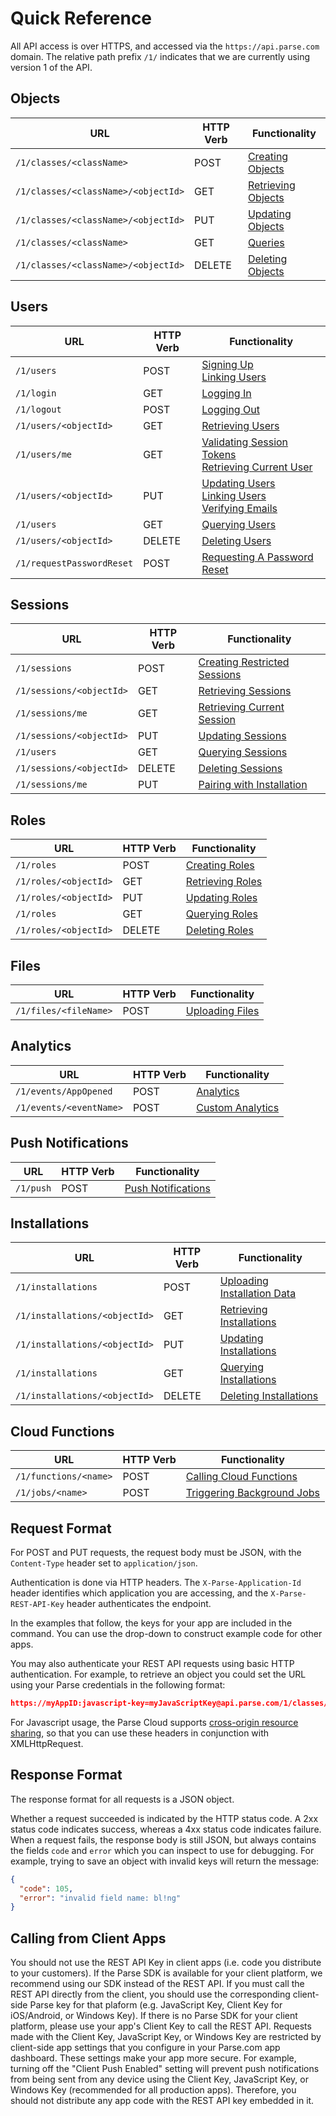 # Quick Reference

All API access is over HTTPS, and accessed via the `https://api.parse.com` domain. The relative path prefix `/1/` indicates that we are currently using version 1 of the API.

## Objects

| URL                                 | HTTP Verb | Functionality                              |
|-------------------------------------|-----------|--------------------------------------------|
| `/1/classes/<className>`            | POST      | [Creating Objects](#objects-creating)      |
| `/1/classes/<className>/<objectId>` | GET       | [Retrieving Objects](#objects-retrieving)  |
| `/1/classes/<className>/<objectId>` | PUT       | [Updating Objects](#objects-updating)      |
| `/1/classes/<className>`            | GET       | [Queries](#queries)                        |
| `/1/classes/<className>/<objectId>` | DELETE    | [Deleting Objects](#objects-deleting)      |

## Users

| URL                       | HTTP Verb | Functionality                              |
|---------------------------|-----------|--------------------------------------------|
| `/1/users`                | POST      | [Signing Up](#users-signup) <br/>[Linking Users](#users-linking) |
| `/1/login`                | GET       | [Logging In](#users-login)                 |
| `/1/logout`               | POST      | [Logging Out](#sessions-deleting-sessions) |
| `/1/users/<objectId>`     | GET       | [Retrieving Users](#users-retrieving)      |
| `/1/users/me`             | GET       | [Validating Session Tokens](#users-validating) <br/>[Retrieving Current User](#users-validating) |
| `/1/users/<objectId>`     | PUT       | [Updating Users](#users-updating) <br/>[Linking Users](#users-linking) <br/>[Verifying Emails](#users-emailverification) |
| `/1/users`                | GET       | [Querying Users](#users-querying)          |
| `/1/users/<objectId>`     | DELETE    | [Deleting Users](#users-deleting)          |
| `/1/requestPasswordReset` | POST      | [Requesting A Password Reset](#users-passwordreset)  |

## Sessions
| URL                       | HTTP Verb |Functionality                               |
|---------------------------|-----------|--------------------------------------------|
| `/1/sessions`             | POST      | [Creating Restricted Sessions](#sessions-creating-sessions) |
| `/1/sessions/<objectId>`  | GET       | [Retrieving Sessions](#sessions-retrieving-sessions) |
| `/1/sessions/me`          | GET       | [Retrieving Current Session](#sessions-retrieving-sessions) |
| `/1/sessions/<objectId>`  | PUT       | [Updating Sessions](#sessions-updating-sessions) |
| `/1/users`                | GET       | [Querying Sessions](#sessions-querying-sessions) |
| `/1/sessions/<objectId>`  | DELETE    | [Deleting Sessions](#sessions-deleting-sessions) |
| `/1/sessions/me`          | PUT       | [Pairing with Installation](#sessions-pairing-session-with-installation) |

## Roles

| URL                   | HTTP Verb | Functionality                              |
|-----------------------|-----------|--------------------------------------------|
| `/1/roles`            | POST      | [Creating Roles](#roles-creating)          |
| `/1/roles/<objectId>` | GET       | [Retrieving Roles](#roles-retrieving)      |
| `/1/roles/<objectId>` | PUT       | [Updating Roles](#roles-updating)          |
| `/1/roles`            | GET       | [Querying Roles](#roles-querying)          |
| `/1/roles/<objectId>` | DELETE    | [Deleting Roles](#roles-deleting)          |

## Files

| URL                   | HTTP Verb | Functionality                        |
|-----------------------|-----------|--------------------------------------|
| `/1/files/<fileName>` | POST      | [Uploading Files](#files-uploading)  |

## Analytics

| URL                     | HTTP Verb | Functionality                          |
|-------------------------|-----------|----------------------------------------|
| `/1/events/AppOpened`   | POST      | [Analytics](#analytics)                |
| `/1/events/<eventName>` | POST      | [Custom Analytics](#analytics-custom)  |

## Push Notifications

| URL       | HTTP Verb | Functionality                |
|-----------|-----------|------------------------------|
| `/1/push` | POST      | [Push Notifications](#push)  |

## Installations

| URL                           | HTTP Verb | Functionality                                            |
|-------------------------------|-----------|----------------------------------------------------------|
| `/1/installations`            | POST      | [Uploading Installation Data](#installations-uploading)  |
| `/1/installations/<objectId>` | GET       | [Retrieving Installations](#installations-retrieving)    |
| `/1/installations/<objectId>` | PUT       | [Updating Installations](#installations-updating)        |
| `/1/installations`            | GET       | [Querying Installations](#installations-querying)        |
| `/1/installations/<objectId>` | DELETE    | [Deleting Installations](#installations-deleting)        |

## Cloud Functions

| URL                   | HTTP Verb | Functionality                                  |
|-----------------------|-----------|------------------------------------------------|
| `/1/functions/<name>` | POST      | [Calling Cloud Functions](#cloudfunctions)     | 
| `/1/jobs/<name>`      | POST      | [Triggering Background Jobs](#backgroundjobs)  |

## Request Format

For POST and PUT requests, the request body must be JSON, with the `Content-Type` header set to `application/json`.

Authentication is done via HTTP headers. The `X-Parse-Application-Id` header identifies which application you are accessing, and the `X-Parse-REST-API-Key` header authenticates the endpoint.

In the examples that follow, the keys for your app are included in the command. You can use the drop-down to construct example code for other apps.

You may also authenticate your REST API requests using basic HTTP authentication. For example, to retrieve an object you could set the URL using your Parse credentials in the following format:

```json
https://myAppID:javascript-key=myJavaScriptKey@api.parse.com/1/classes/GameScore/Ed1nuqPvcm
```

For Javascript usage, the Parse Cloud supports [cross-origin resource sharing](http://en.wikipedia.org/wiki/Cross-Origin_Resource_Sharing), so that you can use these headers in conjunction with XMLHttpRequest.


## Response Format

The response format for all requests is a JSON object.

Whether a request succeeded is indicated by the HTTP status code. A 2xx status code indicates success, whereas a 4xx status code indicates failure. When a request fails, the response body is still JSON, but always contains the fields `code` and `error` which you can inspect to use for debugging. For example, trying to save an object with invalid keys will return the message:

```json
{
  "code": 105,
  "error": "invalid field name: bl!ng"
}
```

## Calling from Client Apps

You should not use the REST API Key in client apps (i.e. code you distribute to your customers). If the Parse SDK is available for your client platform, we recommend using our SDK instead of the REST API. If you must call the REST API directly from the client, you should use the corresponding client-side Parse key for that plaform (e.g. JavaScript Key, Client Key for iOS/Android, or Windows Key). If there is no Parse SDK for your client platform, please use your app's Client Key to call the REST API.  Requests made with the Client Key, JavaScript Key, or Windows Key are restricted by client-side app settings that you configure in your Parse.com app dashboard. These settings make your app more secure. For example, turning off the "Client Push Enabled" setting will prevent push notifications from being sent from any device using the Client Key, JavaScript Key, or Windows Key (recommended for all production apps).  Therefore, you should not distribute any app code with the REST API key embedded in it.
